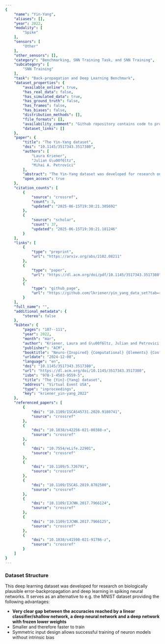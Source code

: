 ```yaml
---
{
    "name": "Yin-Yang",
    "aliases": [],
    "year": 2022,
    "modality": [
        "Spike"
    ],
    "sensors": [
        "Other"
    ],
    "other_sensors": [],
    "category": "Benchmarking, SNN Training Task, and SNN Training",
    "subcategory": [
        "SNN Training"
    ],
    "task": "Back-propagation and Deep Learning Benchmark",
    "dataset_properties": {
        "available_online": true,
        "has_real_data": false,
        "has_simulated_data": true,
        "has_ground_truth": false,
        "has_frames": false,
        "has_biases": false,
        "distribution_methods": [],
        "file_formats": [],
        "availability_comment": "Github repository contains code to produce the dataset",
        "dataset_links": []
    },
    "paper": {
        "title": "The Yin-Yang dataset",
        "doi": "10.1145/3517343.3517380",
        "authors": [
            "Laura Kriener",
            "Julian G\u00f6ltz",
            "Mihai A. Petrovici"
        ],
        "abstract": "The Yin-Yang dataset was developed for research on biologically plausible error backpropagation and deep learning in spiking neural networks. It serves as an alternative to classic deep learning datasets, especially in early-stage prototyping scenarios for both network models and hardware platforms, for which it provides several advantages. First, it is smaller and therefore faster to learn, thereby being better suited for small-scale exploratory studies in both software simulations and hardware prototypes. Second, it exhibits a very clear gap between the accuracies achievable using shallow as compared to deep neural networks. Third, it is easily transferable between spatial and temporal input domains, making it interesting for different types of classification scenarios.",
        "open_access": true
    },
    "citation_counts": [
        {
            "source": "crossref",
            "count": 3,
            "updated": "2025-06-15T19:30:21.305692"
        },
        {
            "source": "scholar",
            "count": 37,
            "updated": "2025-06-15T19:30:21.181246"
        }
    ],
    "links": [
        {
            "type": "preprint",
            "url": "https://arxiv.org/abs/2102.08211"
        },
        {
            "type": "paper",
            "url": "https://dl.acm.org/doi/pdf/10.1145/3517343.3517380"
        },
        {
            "type": "github_page",
            "url": "https://github.com/lkriener/yin_yang_data_set?tab=readme-ov-file"
        }
    ],
    "full_name": "",
    "additional_metadata": {
        "stereo": false
    },
    "bibtex": {
        "pages": "107--111",
        "year": 2022,
        "month": "mar",
        "author": "Kriener, Laura and G\u00f6ltz, Julian and Petrovici, Mihai A.",
        "publisher": "ACM",
        "booktitle": "Neuro-{Inspired} {Computational} {Elements} {Conference}",
        "urldate": "2024-12-08",
        "language": "en",
        "doi": "10.1145/3517343.3517380",
        "url": "https://dl.acm.org/doi/10.1145/3517343.3517380",
        "isbn": "978-1-4503-9559-5",
        "title": "The {Yin}-{Yang} dataset",
        "address": "Virtual Event USA",
        "type": "inproceedings",
        "key": "kriener_yin-yang_2022"
    },
    "referenced_papers": [
        {
            "doi": "10.1109/ISCAS45731.2020.9180741",
            "source": "crossref"
        },
        {
            "doi": "10.1038/s42256-021-00388-x",
            "source": "crossref"
        },
        {
            "doi": "10.7554/eLife.22901",
            "source": "crossref"
        },
        {
            "doi": "10.1109/5.726791",
            "source": "crossref"
        },
        {
            "doi": "10.1109/ISCAS.2019.8702500",
            "source": "crossref"
        },
        {
            "doi": "10.1109/IJCNN.2017.7966124",
            "source": "crossref"
        },
        {
            "doi": "10.1109/IJCNN.2017.7966125",
            "source": "crossref"
        },
        {
            "doi": "10.1038/s41598-021-91786-z",
            "source": "crossref"
        }
    ]
}
---
```


### Dataset Structure

This deep learning dataset was developed for research on biologically plausible error-backpropagation and deep learning in spiking neural networks. It serves as an alternative to e.g. the MNIST dataset providing the following advantages:

- **Very clear gap between the accuracies reached by a linear classifier/shallow network, a deep neural network and a deep network with frozen lower weights**
- Smaller and therefore faster to train
- Symmetric input design allows successful training of neuron models without intrinsic bias
